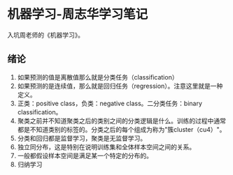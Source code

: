 # 机器学习-周志华学习笔记

入坑周老师的《机器学习》。

## 绪论

1. 如果预测的值是离散值那么就是分类任务（classification）
2. 如果预测的是连续值，那么就是回归任务（regression）。注意这里就是一种定义。
3. 正类：positive class，负类：negative class。二分类任务：binary classification。
4. 聚类之前并不知道聚类之后的类别之间的分类逻辑是什么。训练的过程中通常都是不知道类别的标签的。分类之后的每个组成为称为"簇cluster（cu4）"。
5. 分类和回归都是监督学习，聚类是无监督学习。
6. 独立同分布，这是特别在说明训练集和全体样本空间之间的关系。
7. 一般都假设样本空间是满足某一个特定的分布的。
8. 归纳学习